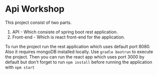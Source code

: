 # Api Workshop
This project consist of two parts. 
1) API - Which consiste of spring boot rest application. 
2) Front-end - Which is react front-end for the application. 

To run the project run the rest application which uses default port 8080. Also it requires mongoDB installed locally.
Use ```gradle bootrun``` to execute the project.
Then you can run the react app which uses port 3000 by default but don't forget to run 
```npm install``` before running the application with ```npm start```
